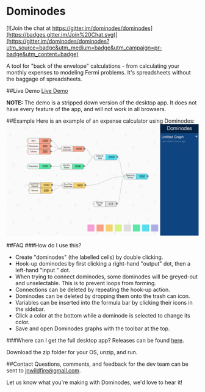 # Dominodes

[![Join the chat at https://gitter.im/dominodes/dominodes](https://badges.gitter.im/Join%20Chat.svg)](https://gitter.im/dominodes/dominodes?utm_source=badge&utm_medium=badge&utm_campaign=pr-badge&utm_content=badge)

A tool for "back of the envelope" calculations - from calculating your monthly expenses to modeling Fermi problems. It's spreadsheets without the baggage of spreadsheets.

##Live Demo
[Live Demo](https://caltegaresearch.github.io/dominodes/)

**NOTE:** The demo is a stripped down version of the desktop app. It does not have every feature of the app, and will not work in all browsers.

##Example
Here is an example of an expense calculator using Dominodes:
![Example Sheet](/Example_Sheet.png)

##FAQ
###How do I use this?
* Create "dominodes" (the labelled cells) by double clicking.
* Hook-up dominodes by first clicking a right-hand "output" dot, then a left-hand "input " dot.
* When trying to connect dominodes, some dominodes will be greyed-out and unselectable. This is to prevent loops from forming.
* Connections can be deleted by repeating the hook-up action.
* Dominodes can be deleted by dropping them onto the trash can icon.
* Variables can be inserted into the formula bar by clicking their icons in the sidebar.
* Click a color at the bottom while a dominode is selected to change its color.
* Save and open Dominodes graphs with the toolbar at the top.

###Where can I get the full desktop app?
Releases can be found [here](https://github.com/dominodes/dominodes/releases).

Download the zip folder for your OS, unzip, and run.

##Contact
Questions, comments, and feedback for the dev team can be sent to [jnwildfire@gmail.com](mailto:jnwildfire@gmail.com).

Let us know what you're making with Dominodes, we'd love to hear it!
